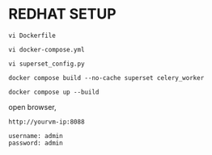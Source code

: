 # REDHAT SETUP

```
vi Dockerfile
```

```
vi docker-compose.yml
```


```
vi superset_config.py
```

```
docker compose build --no-cache superset celery_worker
```
```
docker compose up --build
```

open browser, 

```
http://yourvm-ip:8088
```

```
username: admin
password: admin
```

